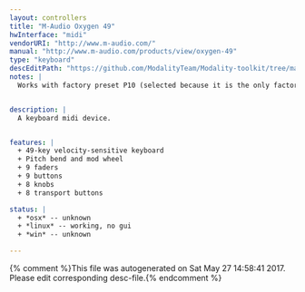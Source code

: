 ```yaml
---
layout: controllers
title: "M-Audio Oxygen 49"
hwInterface: "midi"
vendorURI: "http://www.m-audio.com/"
manual: "http://www.m-audio.com/products/view/oxygen-49"
type: "keyboard"
descEditPath: "https://github.com/ModalityTeam/Modality-toolkit/tree/master/Modality/MKtlDescriptions//m-audio-oxygen49.desc.scd"
notes: |
  Works with factory preset P10 (selected because it is the only factory preset that detects release for the buttons). To reset your device to factory, hold down + and - while starting the keyboard.


description: |
  A keyboard midi device.


features: |
  + 49-key velocity-sensitive keyboard
  + Pitch bend and mod wheel
  + 9 faders
  + 9 buttons
  + 8 knobs
  + 8 transport buttons

status: |
  + *osx* -- unknown
  + *linux* -- working, no gui
  + *win* -- unknown

---
```

{% comment %}This file was autogenerated on Sat May 27 14:58:41 2017. Please edit corresponding desc-file.{% endcomment %}